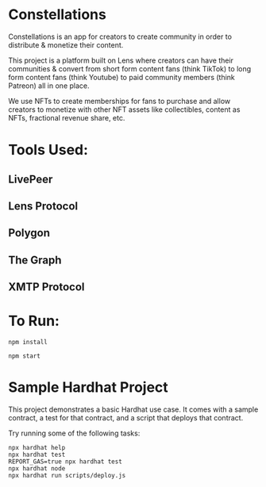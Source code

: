 # Constellations

Constellations is an app for creators to create community in order to distribute & monetize their content. 

This project is a platform built on Lens where creators can have their communities & convert from short form content fans (think TikTok) to long form content fans (think Youtube) to paid community members (think Patreon) all in one place.

We use NFTs to create memberships for fans to purchase and allow creators to monetize with other NFT assets like collectibles, content as NFTs, fractional revenue share, etc.

# Tools Used: 
## LivePeer

## Lens Protocol

## Polygon

## The Graph

## XMTP Protocol


# To Run: 

```
npm install
```

```
npm start
```

# Sample Hardhat Project

This project demonstrates a basic Hardhat use case. It comes with a sample contract, a test for that contract, and a script that deploys that contract.

Try running some of the following tasks:

```shell
npx hardhat help
npx hardhat test
REPORT_GAS=true npx hardhat test
npx hardhat node
npx hardhat run scripts/deploy.js
```
